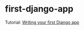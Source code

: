 # first-django-app

Tutorial: [Writing your first Django app](https://docs.djangoproject.com/en/2.0/intro/tutorial01/)